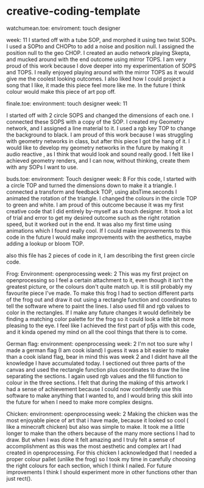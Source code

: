# creative-coding-template

watchumean.toe:
enviroment: touch designer

week: 11
I started off with a tube SOP, and morphed it using two twist SOPs. I used a SOPto and CHOPto to add a noise and position null. I assigned the position null to the geo CHOP. I created an audio network playing Skepta, and mucked around with the end outcome using mirror TOPS. I am very proud of this work because I dove deeper into my experimentation of SOPS and TOPS. I really enjoyed playing around with the mirror TOPS as it would give me the coolest looking outcomes. I also liked how I could project a song that I like, it made this piece feel more like me. In the future I think colour would make this piece of art pop off.

finale.toe:
environment: touch designer
week: 11

I started off with 2 circle SOPS and changed the dimensions of each one. I connected these SOPS with a copy of the SOP. I created my Geometry network, and I assigned a line material to it. I used a rgb key TOP to change the background to black. I am proud of this work because I was struggling with geometry networks in class, but after this piece I got the hang of it. I would like to develop my geometry networks in the future by making it audio reactive , as I think that would look and sound really good. I felt like I achieved geometry renders, and I can now, without thinking, create them with any SOPs I want to use.

buds.toe:
environment: Touch designer 
week: 8 
For this code, I started with a circle TOP and turned the dimensions down to make it a triangle. I connected a transform and feedback TOP, using absTime.seconds I animated the rotation of the triangle. I changed the colours in the circle TOP to green and white. I am proud of this outcome because it was my first creative code that I did entirely by-myself as a touch designer. It took a lot of trial and error to get my desired outcome such as the right rotation speed, but  it worked out in the end. It was also my first time using animations which I found really cool. If I could make improvements to this code in the future I would make improvements with the aesthetics, maybe adding a lookup or bloom TOP.

also this file has 2 pieces of code in it, I am describing the first green circle code.



Frog:
Environment: openprocessing
week: 2 
This was my first project on openprocessing so I feel a certain attachment to it, even though it isn't the greatest picture, or the colours don't quite match up. It is still probably my favourite piece I've made. To make this frog I had to section different parts of the frog out and draw it out using a rectangle function and coordinates to tell the software where to paint the lines. I also used fill and rgb values to color in the rectangles. If I make any future changes it would definitely be finding a matching color palette for the frog so it could look a little bit more pleasing to the eye. I feel like I achieved the first part of p5js with this code, and it kinda opened my mind on all the cool things that there is to come.

German flag:
environment: openprocessing 
week: 2
I'm not too sure why I made a german flag (I am cook island) I guess it was a bit easier to make than a cook island flag, bear in mind this was week 2 and I didnt have all the knowledge I have accumulated today. I sectioned out three parts of the canvas and used the rectangle function plus coordinates to draw the line separating the sections. I again used rgb values and the fill function to colour in the three sections. I felt that during the making of this artwork I had a sense of achievement because I could now confidently use this software to make anything that I wanted to, and I would bring this skill into the future for when I need to make more complex designs.

Chicken:
environment: openprocessing
week: 2 
Making the chicken was the most enjoyable piece of art that i have made, because it looked so cool ( like a minecraft chicken) but also was simple to make. It took me a little longer to make than the others because of the many more sections I had to draw. But when I was done it felt amazing and I truly felt a sense of accomplishment as this was the most aesthetic and complex art I had created in openprocessing. For this chicken I acknowledged that I needed a proper colour pallet (unlike the frog) so I took my time in carefully choosing the right colours for each section, which I think I nailed. For future improvements I think I should experiment more in other functions other than just rect().

